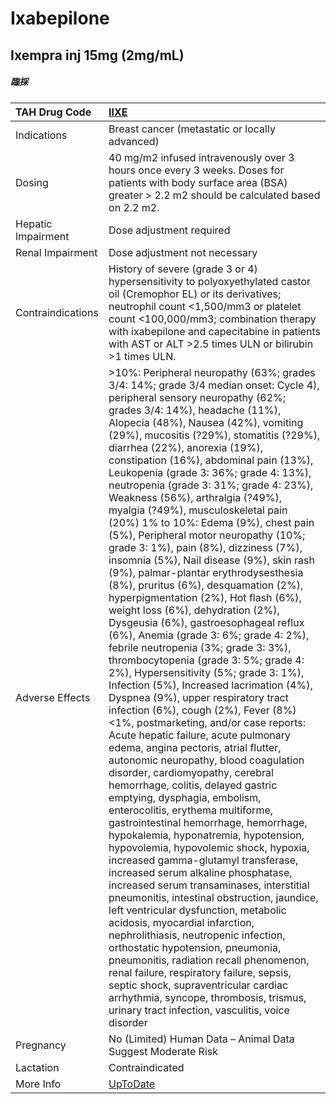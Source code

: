 # Ixabepilone

## Ixempra inj 15mg (2mg/mL)

##### 臨採

| TAH Drug Code      | [IIXE](https://www.tahsda.org.tw/drugs/hissearch.php?drug_code=IIXE)                                                                                                                                                                                                                                                                                                                                                                                                                                                                                                                                                                                                                                                                                                                                                                                                                                                                                                                                                                                                                                                                                                                                                                                                                                                                                                                                                                                                                                                                                                                                                                                                                                                                                                                                                                                                                                                                                                                                                                                                                                                                              |
|:-------------------|:--------------------------------------------------------------------------------------------------------------------------------------------------------------------------------------------------------------------------------------------------------------------------------------------------------------------------------------------------------------------------------------------------------------------------------------------------------------------------------------------------------------------------------------------------------------------------------------------------------------------------------------------------------------------------------------------------------------------------------------------------------------------------------------------------------------------------------------------------------------------------------------------------------------------------------------------------------------------------------------------------------------------------------------------------------------------------------------------------------------------------------------------------------------------------------------------------------------------------------------------------------------------------------------------------------------------------------------------------------------------------------------------------------------------------------------------------------------------------------------------------------------------------------------------------------------------------------------------------------------------------------------------------------------------------------------------------------------------------------------------------------------------------------------------------------------------------------------------------------------------------------------------------------------------------------------------------------------------------------------------------------------------------------------------------------------------------------------------------------------------------------------------------|
| Indications        | Breast cancer (metastatic or locally advanced)                                                                                                                                                                                                                                                                                                                                                                                                                                                                                                                                                                                                                                                                                                                                                                                                                                                                                                                                                                                                                                                                                                                                                                                                                                                                                                                                                                                                                                                                                                                                                                                                                                                                                                                                                                                                                                                                                                                                                                                                                                                                                                    |
| Dosing             | 40 mg/m2 infused intravenously over 3 hours once every 3 weeks. Doses for patients with body surface area (BSA) greater > 2.2 m2 should be calculated based on 2.2 m2.                                                                                                                                                                                                                                                                                                                                                                                                                                                                                                                                                                                                                                                                                                                                                                                                                                                                                                                                                                                                                                                                                                                                                                                                                                                                                                                                                                                                                                                                                                                                                                                                                                                                                                                                                                                                                                                                                                                                                                            |
| Hepatic Impairment | Dose adjustment required                                                                                                                                                                                                                                                                                                                                                                                                                                                                                                                                                                                                                                                                                                                                                                                                                                                                                                                                                                                                                                                                                                                                                                                                                                                                                                                                                                                                                                                                                                                                                                                                                                                                                                                                                                                                                                                                                                                                                                                                                                                                                                                          |
| Renal Impairment   | Dose adjustment not necessary                                                                                                                                                                                                                                                                                                                                                                                                                                                                                                                                                                                                                                                                                                                                                                                                                                                                                                                                                                                                                                                                                                                                                                                                                                                                                                                                                                                                                                                                                                                                                                                                                                                                                                                                                                                                                                                                                                                                                                                                                                                                                                                     |
| Contraindications  | History of severe (grade 3 or 4) hypersensitivity to polyoxyethylated castor oil (Cremophor EL) or its derivatives; neutrophil count <1,500/mm3 or platelet count <100,000/mm3; combination therapy with ixabepilone and capecitabine in patients with AST or ALT >2.5 times ULN or bilirubin >1 times ULN.                                                                                                                                                                                                                                                                                                                                                                                                                                                                                                                                                                                                                                                                                                                                                                                                                                                                                                                                                                                                                                                                                                                                                                                                                                                                                                                                                                                                                                                                                                                                                                                                                                                                                                                                                                                                                                       |
| Adverse Effects    | >10%: Peripheral neuropathy (63%; grades 3/4: 14%; grade 3/4 median onset: Cycle 4), peripheral sensory neuropathy (62%; grades 3/4: 14%), headache (11%), Alopecia (48%), Nausea (42%), vomiting (29%), mucositis (?29%), stomatitis (?29%), diarrhea (22%), anorexia (19%), constipation (16%), abdominal pain (13%), Leukopenia (grade 3: 36%; grade 4: 13%), neutropenia (grade 3: 31%; grade 4: 23%), Weakness (56%), arthralgia (?49%), myalgia (?49%), musculoskeletal pain (20%) 1% to 10%: Edema (9%), chest pain (5%), Peripheral motor neuropathy (10%; grade 3: 1%), pain (8%), dizziness (7%), insomnia (5%), Nail disease (9%), skin rash (9%), palmar-plantar erythrodysesthesia (8%), pruritus (6%), desquamation (2%), hyperpigmentation (2%), Hot flash (6%), weight loss (6%), dehydration (2%), Dysgeusia (6%), gastroesophageal reflux (6%), Anemia (grade 3: 6%; grade 4: 2%), febrile neutropenia (3%; grade 3: 3%), thrombocytopenia (grade 3: 5%; grade 4: 2%), Hypersensitivity (5%; grade 3: 1%), Infection (5%), Increased lacrimation (4%), Dyspnea (9%), upper respiratory tract infection (6%), cough (2%), Fever (8%) <1%, postmarketing, and/or case reports: Acute hepatic failure, acute pulmonary edema, angina pectoris, atrial flutter, autonomic neuropathy, blood coagulation disorder, cardiomyopathy, cerebral hemorrhage, colitis, delayed gastric emptying, dysphagia, embolism, enterocolitis, erythema multiforme, gastrointestinal hemorrhage, hemorrhage, hypokalemia, hyponatremia, hypotension, hypovolemia, hypovolemic shock, hypoxia, increased gamma-glutamyl transferase, increased serum alkaline phosphatase, increased serum transaminases, interstitial pneumonitis, intestinal obstruction, jaundice, left ventricular dysfunction, metabolic acidosis, myocardial infarction, nephrolithiasis, neutropenic infection, orthostatic hypotension, pneumonia, pneumonitis, radiation recall phenomenon, renal failure, respiratory failure, sepsis, septic shock, supraventricular cardiac arrhythmia, syncope, thrombosis, trismus, urinary tract infection, vasculitis, voice disorder |
| Pregnancy          | No (Limited) Human Data – Animal Data Suggest Moderate Risk                                                                                                                                                                                                                                                                                                                                                                                                                                                                                                                                                                                                                                                                                                                                                                                                                                                                                                                                                                                                                                                                                                                                                                                                                                                                                                                                                                                                                                                                                                                                                                                                                                                                                                                                                                                                                                                                                                                                                                                                                                                                                       |
| Lactation          | Contraindicated                                                                                                                                                                                                                                                                                                                                                                                                                                                                                                                                                                                                                                                                                                                                                                                                                                                                                                                                                                                                                                                                                                                                                                                                                                                                                                                                                                                                                                                                                                                                                                                                                                                                                                                                                                                                                                                                                                                                                                                                                                                                                                                                   |
| More Info          | [UpToDate](https://www.uptodate.com/contents/ixabepilone-drug-information)                                                                                                                                                                                                                                                                                                                                                                                                                                                                                                                                                                                                                                                                                                                                                                                                                                                                                                                                                                                                                                                                                                                                                                                                                                                                                                                                                                                                                                                                                                                                                                                                                                                                                                                                                                                                                                                                                                                                                                                                                                                                        |

